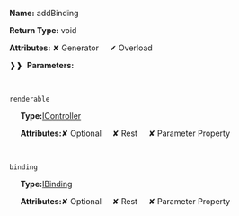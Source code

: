 **Name:** addBinding

**Return Type:** void

**Attributes:** ✘ Generator&nbsp;&nbsp;&nbsp;&nbsp;&nbsp;✔ Overload

❱❱&nbsp;&nbsp;**Parameters:**

&nbsp;&nbsp;&nbsp;&nbsp;&nbsp;
```
renderable
```

&nbsp;&nbsp;&nbsp;&nbsp;&nbsp;**Type:**[IController](https://gitbook-18.gitbook.io/au//runtime/lifecycle/interfaces/icontroller)

&nbsp;&nbsp;&nbsp;&nbsp;&nbsp;**Attributes:**✘ Optional&nbsp;&nbsp;&nbsp;&nbsp;&nbsp;✘ Rest&nbsp;&nbsp;&nbsp;&nbsp;&nbsp;✘ Parameter Property

&nbsp;&nbsp;&nbsp;&nbsp;&nbsp;
```
binding
```

&nbsp;&nbsp;&nbsp;&nbsp;&nbsp;**Type:**[IBinding](https://gitbook-18.gitbook.io/au//runtime/lifecycle/interfaces/ibinding)

&nbsp;&nbsp;&nbsp;&nbsp;&nbsp;**Attributes:**✘ Optional&nbsp;&nbsp;&nbsp;&nbsp;&nbsp;✘ Rest&nbsp;&nbsp;&nbsp;&nbsp;&nbsp;✘ Parameter Property

